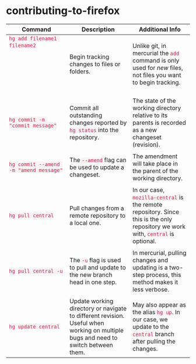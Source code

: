 <style>
  code {
  color: #c7254e;
  background-color: #f9f2f4;
  border-radius: 4px;
</style>

# contributing-to-firefox


| Command | Description| Additional Info |
| --- | --- | --- |
| `hg add filename1 filename2` &nbsp; &nbsp; &nbsp; &nbsp; &nbsp; &nbsp; &nbsp; &nbsp; &nbsp; &nbsp; &nbsp; &nbsp; &nbsp; &nbsp; &nbsp; &nbsp; &nbsp; &nbsp; &nbsp; &nbsp; &nbsp; &nbsp; &nbsp; &nbsp; &nbsp; &nbsp; &nbsp; &nbsp; &nbsp; &nbsp; &nbsp; &nbsp; &nbsp; &nbsp; &nbsp; &nbsp; &nbsp; &nbsp; &nbsp; &nbsp; &nbsp; &nbsp; &nbsp; &nbsp; &nbsp; &nbsp; &nbsp; &nbsp; &nbsp; &nbsp; &nbsp; &nbsp; &nbsp; &nbsp; &nbsp; &nbsp; &nbsp; &nbsp; &nbsp; &nbsp; &nbsp; &nbsp; &nbsp; &nbsp; &nbsp; &nbsp; &nbsp; &nbsp; &nbsp; &nbsp; &nbsp; &nbsp; &nbsp; &nbsp; &nbsp; &nbsp; &nbsp; &nbsp; &nbsp; &nbsp; &nbsp; &nbsp; &nbsp; &nbsp; &nbsp; &nbsp; &nbsp; &nbsp; &nbsp; &nbsp; &nbsp; &nbsp; &nbsp; &nbsp; &nbsp; | Begin tracking changes to files or folders. | Unlike git, in mercurial the `add` command is only used for *new* files, not files you want to begin tracking. |
| |
| `hg commit -m "commit message"` | Commit all outstanding changes reported by `hg status` into the repository. | The state of the working directory relative to its parents is recorded as a new changeset (revision). |
| |
| `hg commit --amend -m "amend message"` | The `--amend` flag can be used to update a changeset. | The amendment will take place in the parent of the working directory. |
| |
| `hg pull central` | Pull changes from a remote repository to a local one. | In our case, `mozilla-central` is the remote repository. Since this is the only repository we work with, `central` is optional. |
| |
| `hg pull central -u` | The `-u` flag is used to pull and update to the new branch head in one step. | In mercurial, pulling changes and updating is a two-step process, this method makes it less verbose. |
| |
| `hg update central` | Update working directory or navigate to different revision. Useful when working on multiple bugs and need to switch between them. | May also appear as the alias `hg up`. In our case, we update to the `central` branch after pulling the changes. |
